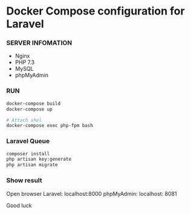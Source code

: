 # Docker Compose configuration for Laravel

### SERVER INFOMATION
* Nginx
* PHP 7.3
* MySQL
* phpMyAdmin

### RUN
```sh
docker-compose build
docker-compose up

# Attach shel
docker-compose exec php-fpm bash

```

### Laravel Queue
```sh
composer install
php artisan key:generate
php artisan migrate
```
### Show result

Open browser
Laravel: localhost:8000
phpMyAdmin: localhost: 8081

Good luck
